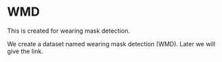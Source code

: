 # WMD
This is created for wearing mask detection.

We create a dataset named wearing mask detection (WMD).  Later we will give the link.
